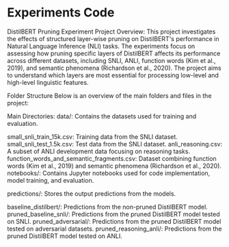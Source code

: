 # Experiments Code

DistilBERT Pruning Experiment
Project Overview:
This project investigates the effects of structured layer-wise pruning on DistilBERT's performance in Natural Language Inference (NLI) tasks. The experiments focus on assessing how pruning specific layers of DistilBERT affects its performance across different datasets, including SNLI, ANLI, function words (Kim et al., 2019), and semantic phenomena (Richardson et al., 2020). The project aims to understand which layers are most essential for processing low-level and high-level linguistic features.

Folder Structure
Below is an overview of the main folders and files in the project:

Main Directories:
data/: Contains the datasets used for training and evaluation.

small_snli_train_15k.csv: Training data from the SNLI dataset.
small_snli_test_1.5k.csv: Test data from the SNLI dataset.
anli_reasoning.csv: A subset of ANLI development data focusing on reasoning tasks.
function_words_and_semantic_fragments.csv: Dataset combining function words (Kim et al., 2019) and semantic phenomena (Richardson et al., 2020).
notebooks/: Contains Jupyter notebooks used for code implementation, model training, and evaluation.

predictions/: Stores the output predictions from the models.

baseline_distilbert/: Predictions from the non-pruned DistilBERT model.
pruned_baseline_snli/: Predictions from the pruned DistilBERT model tested on SNLI.
pruned_adversarial/: Predictions from the pruned DistilBERT model tested on adversarial datasets.
pruned_reasoning_anli/: Predictions from the pruned DistilBERT model tested on ANLI.
